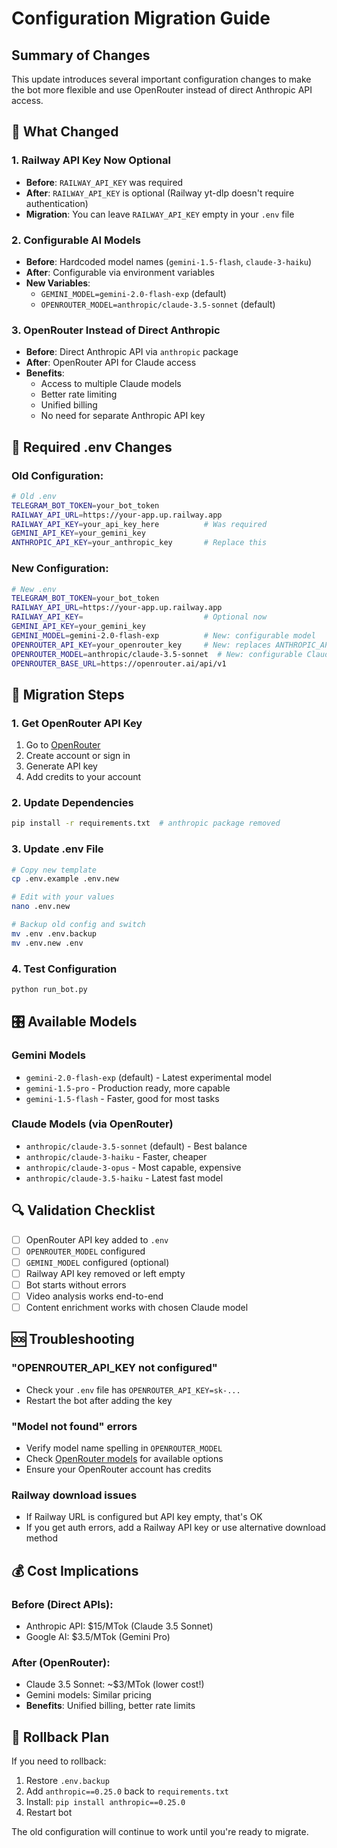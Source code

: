 # Configuration Migration Guide

## Summary of Changes

This update introduces several important configuration changes to make the bot more flexible and use OpenRouter instead of direct Anthropic API access.

## 🔄 What Changed

### 1. **Railway API Key Now Optional**
- **Before**: `RAILWAY_API_KEY` was required
- **After**: `RAILWAY_API_KEY` is optional (Railway yt-dlp doesn't require authentication)
- **Migration**: You can leave `RAILWAY_API_KEY` empty in your `.env` file

### 2. **Configurable AI Models** 
- **Before**: Hardcoded model names (`gemini-1.5-flash`, `claude-3-haiku`)
- **After**: Configurable via environment variables
- **New Variables**:
  - `GEMINI_MODEL=gemini-2.0-flash-exp` (default)
  - `OPENROUTER_MODEL=anthropic/claude-3.5-sonnet` (default)

### 3. **OpenRouter Instead of Direct Anthropic**
- **Before**: Direct Anthropic API via `anthropic` package
- **After**: OpenRouter API for Claude access
- **Benefits**: 
  - Access to multiple Claude models
  - Better rate limiting
  - Unified billing
  - No need for separate Anthropic API key

## 📝 Required .env Changes

### Old Configuration:
```bash
# Old .env
TELEGRAM_BOT_TOKEN=your_bot_token
RAILWAY_API_URL=https://your-app.up.railway.app
RAILWAY_API_KEY=your_api_key_here          # Was required
GEMINI_API_KEY=your_gemini_key
ANTHROPIC_API_KEY=your_anthropic_key       # Replace this
```

### New Configuration:
```bash
# New .env
TELEGRAM_BOT_TOKEN=your_bot_token
RAILWAY_API_URL=https://your-app.up.railway.app
RAILWAY_API_KEY=                           # Optional now
GEMINI_API_KEY=your_gemini_key
GEMINI_MODEL=gemini-2.0-flash-exp          # New: configurable model
OPENROUTER_API_KEY=your_openrouter_key     # New: replaces ANTHROPIC_API_KEY
OPENROUTER_MODEL=anthropic/claude-3.5-sonnet  # New: configurable Claude model
OPENROUTER_BASE_URL=https://openrouter.ai/api/v1
```

## 🚀 Migration Steps

### 1. Get OpenRouter API Key
1. Go to [OpenRouter](https://openrouter.ai)
2. Create account or sign in
3. Generate API key
4. Add credits to your account

### 2. Update Dependencies
```bash
pip install -r requirements.txt  # anthropic package removed
```

### 3. Update .env File
```bash
# Copy new template
cp .env.example .env.new

# Edit with your values
nano .env.new

# Backup old config and switch
mv .env .env.backup
mv .env.new .env
```

### 4. Test Configuration
```bash
python run_bot.py
```

## 🎛️ Available Models

### Gemini Models
- `gemini-2.0-flash-exp` (default) - Latest experimental model
- `gemini-1.5-pro` - Production ready, more capable
- `gemini-1.5-flash` - Faster, good for most tasks

### Claude Models (via OpenRouter)
- `anthropic/claude-3.5-sonnet` (default) - Best balance
- `anthropic/claude-3-haiku` - Faster, cheaper
- `anthropic/claude-3-opus` - Most capable, expensive
- `anthropic/claude-3.5-haiku` - Latest fast model

## 🔍 Validation Checklist

- [ ] OpenRouter API key added to `.env`
- [ ] `OPENROUTER_MODEL` configured
- [ ] `GEMINI_MODEL` configured (optional)
- [ ] Railway API key removed or left empty
- [ ] Bot starts without errors
- [ ] Video analysis works end-to-end
- [ ] Content enrichment works with chosen Claude model

## 🆘 Troubleshooting

### "OPENROUTER_API_KEY not configured"
- Check your `.env` file has `OPENROUTER_API_KEY=sk-...`
- Restart the bot after adding the key

### "Model not found" errors
- Verify model name spelling in `OPENROUTER_MODEL`
- Check [OpenRouter models](https://openrouter.ai/models) for available options
- Ensure your OpenRouter account has credits

### Railway download issues
- If Railway URL is configured but API key empty, that's OK
- If you get auth errors, add a Railway API key or use alternative download method

## 💰 Cost Implications

### Before (Direct APIs):
- Anthropic API: $15/MTok (Claude 3.5 Sonnet)
- Google AI: $3.5/MTok (Gemini Pro)

### After (OpenRouter):
- Claude 3.5 Sonnet: ~$3/MTok (lower cost!)
- Gemini models: Similar pricing
- **Benefits**: Unified billing, better rate limits

## 🔄 Rollback Plan

If you need to rollback:
1. Restore `.env.backup`
2. Add `anthropic==0.25.0` back to `requirements.txt`
3. Install: `pip install anthropic==0.25.0`
4. Restart bot

The old configuration will continue to work until you're ready to migrate.
